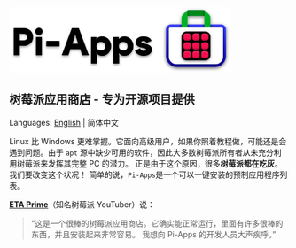 ![logo](https://github.com/Botspot/pi-apps/blob/master/icons/proglogo.png?raw=true)
## 树莓派应用商店 - 专为开源项目提供
Languages: [English](./README.md) | 简体中文

Linux 比 Windows 更难掌握。它面向高级用户，如果你照着教程做，可能还是会遇到问题。由于 `apt` 源中缺少可用的软件，因此大多数树莓派所有者从未充分利用树莓派来发挥其完整 PC 的潜力。
正是由于这个原因，很多**树莓派都在吃灰**。我们要改变这个状况！
简单的说，`Pi-Apps`是一个可以一键安装的预制应用程序列表。

**[ETA Prime](https://www.youtube.com/watch?v=oqNWJ52DLes)**（知名树莓派 YouTuber）说：

> “这是一个很棒的树莓派应用商店。它确实能正常运行，里面有许多很棒的东西，并且安装起来非常容易。
> 我想向 Pi-Apps 的开发人员大声疾呼。”

